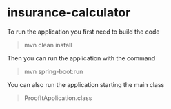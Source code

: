 # insurance-calculator

To run the application you first need to build the code

> mvn clean install

Then you can run the application with the command

> mvn spring-boot:run

You can also run the application starting the main class 

> ProofItApplication.class
